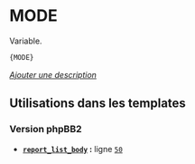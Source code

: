 # MODE


Variable.

```html
{MODE}
```

[*Ajouter une description*](https://fa-tvars.appspot.com/var/MODE)

## Utilisations dans les templates

### Version phpBB2
* __[`report_list_body`](../tpl/var/subsilver/report_list_body.md#readme) :__ ligne [`50`](../tpl/src/subsilver/report_list_body.tpl#L50)